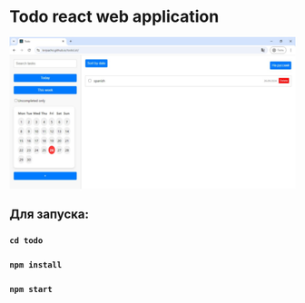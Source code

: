 # Todo react web application

![To-Do App Screenshot](./todo.jpg)


## Для запуска:

### `cd todo`

### `npm install`

### `npm start`


